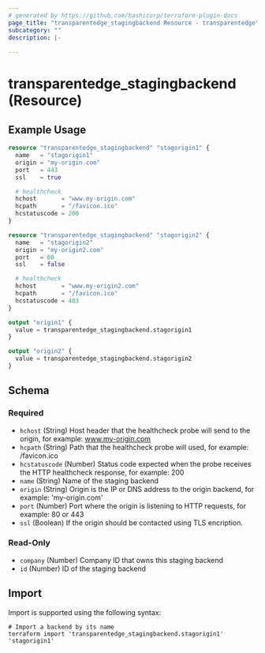 ```yaml
---
# generated by https://github.com/hashicorp/terraform-plugin-docs
page_title: "transparentedge_stagingbackend Resource - transparentedge"
subcategory: ""
description: |-
  
---
```


# transparentedge_stagingbackend (Resource)



## Example Usage

```terraform
resource "transparentedge_stagingbackend" "stagorigin1" {
  name   = "stagorigin1"
  origin = "my-origin.com"
  port   = 443
  ssl    = true

  # healthcheck
  hchost       = "www.my-origin.com"
  hcpath       = "/favicon.ico"
  hcstatuscode = 200
}

resource "transparentedge_stagingbackend" "stagorigin2" {
  name   = "stagorigin2"
  origin = "my-origin2.com"
  port   = 80
  ssl    = false

  # healthcheck
  hchost       = "www.my-origin2.com"
  hcpath       = "/favicon.ico"
  hcstatuscode = 403
}

output "origin1" {
  value = transparentedge_stagingbackend.stagorigin1
}

output "origin2" {
  value = transparentedge_stagingbackend.stagorigin2
}
```

<!-- schema generated by tfplugindocs -->
## Schema

### Required

- `hchost` (String) Host header that the healthcheck probe will send to the origin, for example: www.my-origin.com
- `hcpath` (String) Path that the healthcheck probe will used, for example: /favicon.ico
- `hcstatuscode` (Number) Status code expected when the probe receives the HTTP healthcheck response, for example: 200
- `name` (String) Name of the staging backend
- `origin` (String) Origin is the IP or DNS address to the origin backend, for example: 'my-origin.com'
- `port` (Number) Port where the origin is listening to HTTP requests, for example: 80 or 443
- `ssl` (Boolean) If the origin should be contacted using TLS encription.

### Read-Only

- `company` (Number) Company ID that owns this staging backend
- `id` (Number) ID of the staging backend

## Import

Import is supported using the following syntax:

```shell
# Import a backend by its name
terraform import 'transparentedge_stagingbackend.stagorigin1' 'stagorigin1'
```
